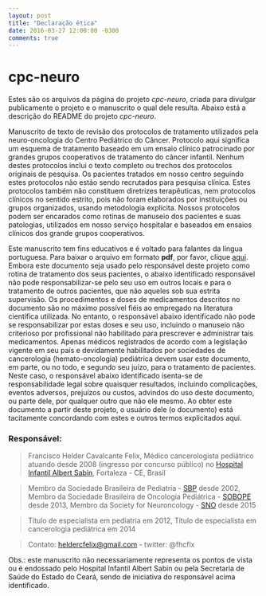 ```yaml
---
layout: post
title: "Declaração ética"
date: 2016-03-27 12:00:00 -0300
comments: true
---
```


# cpc-neuro

Estes são os arquivos da página do projeto *cpc-neuro*, criada para divulgar publicamente o projeto e o manuscrito o qual dele resulta. Abaixo está a descrição do README do projeto *cpc-neuro*.

Manuscrito de texto de revisão dos protocolos de tratamento utilizados pela neuro-oncologia do Centro Pediátrico do Câncer. Protocolo aqui significa um esquema de tratamento baseado em um ensaio clínico patrocinado por grandes grupos cooperativos de tratamento do câncer infantil. Nenhum destes protocolos inclui o texto completo ou trechos dos protocolos originais de pesquisa. Os pacientes tratados em nosso centro seguindo estes protocolos não estão sendo recrutados para pesquisa clínica. Estes protocolos também não constituem diretrizes terapêuticas, nem protocolos clínicos no sentido estrito, pois não foram elaborados por instituições ou grupos organizados, usando metodologia explícita. Nossos protocolos podem ser encarados como rotinas de manuseio dos pacientes e suas patologias, utilizados em nosso serviço hospitalar e baseados em ensaios clínicos dos grande grupos cooperativos.

Este manuscrito tem fins educativos e é voltado para falantes da língua portuguesa. Para baixar o arquivo em formato **pdf**, por favor, clique [aqui]({{site.github.url}}/blob/master/CPC-NEURO2014.pdf?raw=true). Embora este documento seja usado pelo responsável deste projeto como rotina de tratamento dos seus pacientes, o abaixo identificado responsável não pode responsabilizar-se pelo seu uso em outros locais e para o tratamento de outros pacientes, que não aqueles sob sua estrita supervisão. Os procedimentos e doses de medicamentos descritos no documento são no máximo possível fiéis ao empregado na literatura científica utilizada. No entanto, o responsável abaixo identificado não pode se responsabilizar por estas doses e seu uso, incluindo o manuseio não criterioso por profissional não habilitado para prescrever e administrar tais medicamentos. Apenas médicos registrados de acordo com a legislação vigente em seu país e devidamente habilitados por sociedades de cancerologia (hemato-oncologia) pediátrica devem usar este documento, em parte, ou no todo, e segundo seu juízo, para o tratamento de pacientes. Neste caso, o responsável abaixo identificado isenta-se de responsabilidade legal sobre quaisquer resultados, incluindo complicações, eventos adversos, prejuízos ou custos, advindos do uso deste documento, ou parte dele, por qualquer outro que não ele mesmo. Ao obter este documento a partir deste projeto, o usuário dele (o documento) está tacitamente concordando com estes e outros termos explicitados aqui.

### Responsável:
> Francisco Helder Cavalcante Felix,
> Médico cancerologista pediátrico
> atuando desde 2008 (ingresso por concurso público) no [Hospital Infantil Albert Sabin](http://www.hias.ce.gov.br), Fortaleza - CE, Brasil

> Membro da Sociedade Brasileira de Pediatria - [SBP](http://www.sbp.com.br) desde 2002,
> Membro da Sociedade Brasileira de Oncología Pediátrica - [SOBOPE](http://www.sobope.org.br) desde 2013,
> Membro da Society for Neuroncology - [SNO](http://soc-neuro-onc.org) desde 2015

> Título de especialista em pediatria em 2012,
> Título de especialista em cancerologia pediátrica em 2014

> Contato: heldercfelix@gmail.com - twitter: @fhcflx

Obs.: este manuscrito não necessariamente representa os pontos de vista ou é endossado pelo Hospital Infantil Albert Sabin
ou pela Secretaria de Saúde do Estado do Ceará, sendo de iniciativa do responsável acima identificado.
